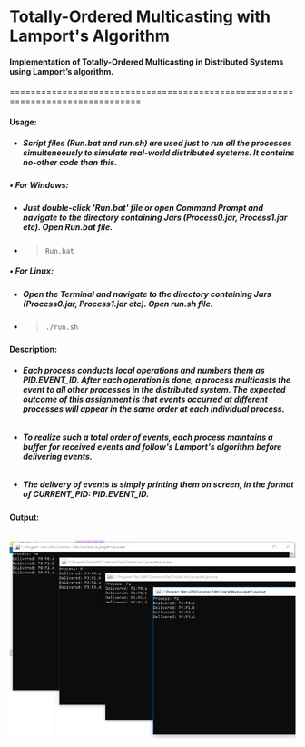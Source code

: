 # Totally-Ordered Multicasting with Lamport's Algorithm

#### Implementation of  Totally-Ordered Multicasting in Distributed Systems using Lamport’s algorithm.
===============================================================================
#### Usage:
- ##### Script files (Run.bat and run.sh) are used just to run all the processes simulteneously to simulate real-world distributed systems. It contains no-other code than this.
##### •	For Windows:
  - ##### Just double-click 'Run.bat' file or open Command Prompt and navigate to the directory containing Jars (Process0.jar, Process1.jar etc). Open Run.bat file.
  - > ` Run.bat `
##### •	For Linux:
  - ##### Open the Terminal and navigate to the directory containing Jars (Process0.jar, Process1.jar etc). Open run.sh file.
  - > ` ./run.sh `
  #####
  #### Description:
- ##### Each process conducts local operations and numbers them as PID.EVENT_ID. After each operation is done, a process multicasts the event to all other processes in the distributed system. The expected outcome of this assignment is that events occurred at different processes will appear in the same order at each individual process.
######
- ##### To realize such a total order of events, each process maintains a buffer for received events and follow's Lamport's algorithm before delivering events.
######
- ##### The delivery of events is simply printing them on screen, in the format of CURRENT_PID: PID.EVENT_ID.
#####
#### Output:
###### 
![Output](total-order-multicast-lamport.PNG?raw=true)
######
